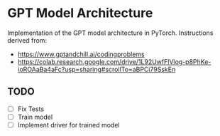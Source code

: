 # GPT Model Architecture

Implementation of the GPT model architecture in PyTorch.
Instructions derived from:

- https://www.gptandchill.ai/codingproblems
- https://colab.research.google.com/drive/1L92UwfFlVlog-p8PhKe-ioROAaBa4aFc?usp=sharing#scrollTo=aBPCi79SskEn

## TODO

- [ ] Fix Tests
- [ ] Train model
- [ ] Implement driver for trained model
